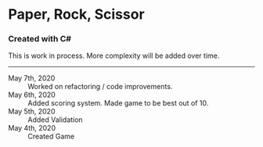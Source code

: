 # Paper, Rock, Scissor
### Created with C#

This is work in process.  More complexity will be added over time.

---
<dl>
<dt>May 7th, 2020</dt>
<dd>Worked on refactoring / code improvements.</dd>

<dt>May 6th, 2020</dt>
<dd>Added scoring system.  Made game to be best out of 10.</dd>

<dt>May 5th, 2020</dt>
<dd>Added Validation</dd>

<dt>May 4th, 2020</dt>
<dd>Created Game</dd>
</dl>